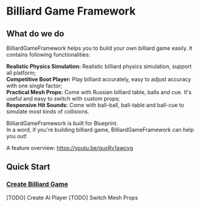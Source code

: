 # Billiard Game Framework

## What do we do
BilliardGameFramework helps you to build your own billiard game easily. It contains following functionalities:

**Realistic Physics Simulation:** Realistic billiard physics simulation, support all platform;  
**Competitive Boot Player:** Play billiard accurately, easy to adjust accuracy with one single factor;  
**Practical Mesh Props:** Come with Russian billiard table, balls and cue. It's useful and easy to switch with custom props;  
**Responsive Hit Sounds:** Come with ball-ball, ball-table and ball-cue to simulate most kinds of collisions.

BilliardGameFramework is built for Blueprint.  
In a word, if you're building billiard game, BilliardGameFramework can help you out!

A feature overview: https://youtu.be/guxRv1awcvg

## Quick Start

### [Create Billiard Game](https://github.com/xiaoshuangLi/Unreal-Documation/tree/master/BilliardGameFramework/CreateBilliardGame)

[TODO] Create AI Player
[TODO] Switch Mesh Props
